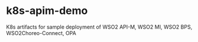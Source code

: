 # k8s-apim-demo

K8s artifacts for sample deployment of WSO2 API-M, WSO2 MI, WSO2 BPS, WSO2Choreo-Connect, OPA 

